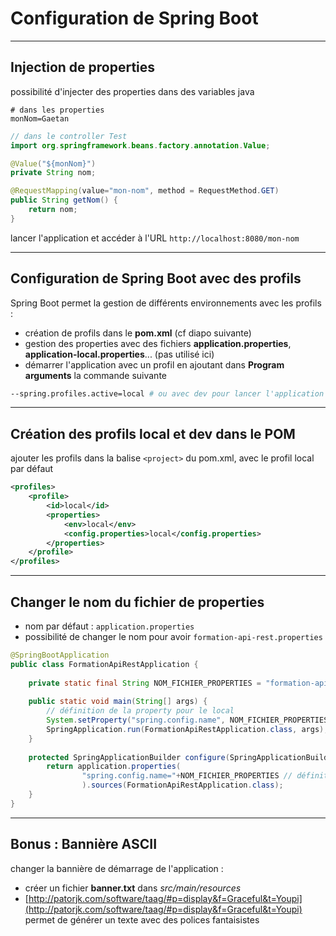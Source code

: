 # Configuration de Spring Boot

----

## Injection de properties

possibilité d'injecter des properties dans des variables java

```properties
# dans les properties
monNom=Gaetan
```

```java
// dans le controller Test
import org.springframework.beans.factory.annotation.Value;

@Value("${monNom}")
private String nom;

@RequestMapping(value="mon-nom", method = RequestMethod.GET)
public String getNom() {
	return nom;
}
```

lancer l'application et accéder à l'URL `http://localhost:8080/mon-nom`

----

## Configuration de Spring Boot avec des profils

Spring Boot permet la gestion de différents environnements avec les profils :
- création de profils dans le **pom.xml** (cf diapo suivante)
- gestion des properties avec des fichiers **application.properties**, **application-local.properties**... (pas utilisé ici)
- démarrer l'application avec un profil en ajoutant dans **Program arguments** la commande suivante
```bash
--spring.profiles.active=local # ou avec dev pour lancer l'application avec le profil dev
```

----

## Création des profils local et dev dans le POM

ajouter les profils dans la balise `<project>` du pom.xml, avec le profil local par défaut

```xml
<profiles>
	<profile>
		<id>local</id>
		<properties>
			<env>local</env>
			<config.properties>local</config.properties>
		</properties>
	</profile>
</profiles>
```

----

## Changer le nom du fichier de properties

- nom par défaut : `application.properties`
- possibilité de changer le nom pour avoir `formation-api-rest.properties`

```java
@SpringBootApplication
public class FormationApiRestApplication {
	
	private static final String NOM_FICHIER_PROPERTIES = "formation-api-rest";
	
	public static void main(String[] args) {
		// définition de la property pour le local
		System.setProperty("spring.config.name", NOM_FICHIER_PROPERTIES);
		SpringApplication.run(FormationApiRestApplication.class, args);
	}
	
	protected SpringApplicationBuilder configure(SpringApplicationBuilder application) {
		return application.properties(
				"spring.config.name="+NOM_FICHIER_PROPERTIES // définition de la property pour le fonctionnement sur les plateformes du CEI
				).sources(FormationApiRestApplication.class);
	}
}
```

----

## Bonus : Bannière ASCII

changer la bannière de démarrage de l'application :
- créer un fichier **banner.txt** dans *src/main/resources*
- [http://patorjk.com/software/taag/#p=display&f=Graceful&t=Youpi](http://patorjk.com/software/taag/#p=display&f=Graceful&t=Youpi) permet de générer un texte avec des polices fantaisistes

